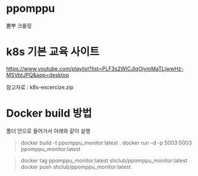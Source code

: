 # ppomppu
뽐뿌 크롤링

# k8s 기본 교육 사이트
https://www.youtube.com/playlist?list=PLF3s2WICJlqOiymMaTLjwwHz-MSVbtJPQ&app=desktop

참고자료 : k8s-excercize.zip

# Docker build 방법
폴더 안으로 들어가서 아래와 같이 실행 

> docker build -t ppomppu_monitor:latest .
> docker run -d -p 5003:5003 ppomppu_monitor:latest

> docker tag ppomppu_monitor:latest shclub/ppomppu_monitor:latest
> docker push shclub/ppomppu_monitor:latest
